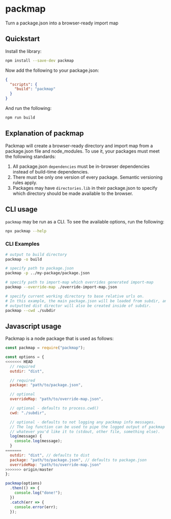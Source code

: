 # packmap

Turn a package.json into a browser-ready import map

## Quickstart

Install the library:

```sh
npm install --save-dev packmap
```

Now add the following to your package.json:

```json
{
  "scripts": {
    "build": "packmap"
  }
}
```

And run the following:

```sh
npm run build
```

## Explanation of packmap

Packmap will create a browser-ready directory and import map from a package.json file and node_modules. To use it, your packages must meet the following standards:

1. All package.json `dependencies` must be in-browser dependencies instead of build-time dependencies.
2. There must be only one version of every package. Semantic versioning rules apply.
3. Packages may have `directories.lib` in their package.json to specify which directory should be made available to the browser.

## CLI usage

`packmap` may be run as a CLI. To see the available options, run the following:

```sh
npx packmap --help
```

### CLI Examples

```sh
# output to build directory
packmap -o build

# specify path to package.json
packmap -p ../my-package/package.json

# specify path to import-map which overrides generated import-map
packmap --override-map ./override-import-map.json

# specify current working directory to base relative urls on.
# In this example, the main package.json will be loaded from subdir, and the
# outputted dist director will also be created inside of subdir.
packmap --cwd ./subdir
```

## Javascript usage

Packmap is a node package that is used as follows:

```js
const packmap = require("packmap");

const options = {
<<<<<<< HEAD
  // required
  outdir: "dist",

  // required
  package: "path/to/package.json",

  // optional
  overrideMap: "path/to/override-map.json",

  // optional - defaults to process.cwd()
  cwd: "./subdir",

  // optional - defaults to not logging any packmap info messages.
  // The log function can be used to pipe the logged output of packmap to
  // whatever you'd like it to (stdout, other file, something else).
  log(message) {
    console.log(message);
  }
=======
  outdir: "dist", // defaults to dist
  package: "path/to/package.json", // defaults to package.json
  overrideMap: "path/to/override-map.json"
>>>>>>> origin/master
};

packmap(options)
  .then(() => {
    console.log("done!");
  })
  .catch(err => {
    console.error(err);
  });
```
